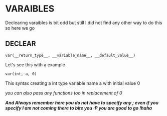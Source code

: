 # VARAIBLES
Declearing varaibles is bit odd but still I did not find any other way to do this so here we go

## DECLEAR
    var(__return_type__, __variable_name__, __default_value__)

Let's see this with a example
    
    var(int, a, 0)

This syntax creating a int type variable name a with initial value 0

*you can also pass any functions too in replacement of 0*

***And Always remember here you do not have to specify any ; even if you specify I am not coming there to bite you :P you are good to go !haha***